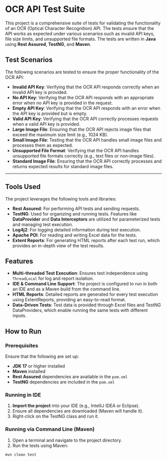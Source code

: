 # OCR API Test Suite

This project is a comprehensive suite of tests for validating the functionality of an OCR (Optical Character Recognition) API. The tests ensure that the API works as expected under various scenarios such as invalid API keys, file size limits, and unsupported file formats. The tests are written in **Java** using **Rest Assured**, **TestNG**, and **Maven**.

## Test Scenarios

The following scenarios are tested to ensure the proper functionality of the OCR API:

- **Invalid API Key**: Verifying that the OCR API responds correctly when an invalid API key is provided.
- **No API Key**: Verifying that the OCR API responds with an appropriate error when no API key is provided in the request.
- **Empty API Key**: Verifying that the OCR API responds with an error when the API key is provided but is empty.
- **Valid API Key**: Verifying that the OCR API correctly processes requests when a valid API key is provided.
- **Large Image File**: Ensuring that the OCR API rejects image files that exceed the maximum size limit (e.g., 1024 KB).
- **Small Image File**: Testing that the OCR API handles small image files and processes them as expected.
- **Unsupported File Format**: Verifying that the OCR API handles unsupported file formats correctly (e.g., text files or non-image files).
- **Standard Image File**: Ensuring that the OCR API correctly processes and returns expected results for standard image files.

---

## Tools Used

The project leverages the following tools and libraries:

- **Rest Assured**: For performing API tests and sending requests.
- **TestNG**: Used for organizing and running tests. Features like **DataProvider** and **Data Interceptors** are utilized for parameterized tests and managing test execution.
- **Log4j2**: For logging detailed information during test execution.
- **Apache POI**: For reading and writing Excel data for the tests.
- **Extent Reports**: For generating HTML reports after each test run, which provides an in-depth view of the test results.

## Features

- **Multi-threaded Test Execution**: Ensures test independence using `ThreadLocal` for log and report isolation.
- **IDE & Command Line Support**: The project is configured to run in both an IDE and as a Maven build from the command line.
- **HTML Reports**: Detailed reports are generated for every test execution using ExtentReports, providing an easy-to-read format.
- **Data-Driven Tests**: Test data is provided through Excel files and TestNG DataProviders, which enable running the same tests with different inputs.

## How to Run

### Prerequisites

Ensure that the following are set up:

- **JDK 17** or higher installed
- **Maven** installed
- **Rest Assured** dependencies are available in the `pom.xml`
- **TestNG** dependencies are included in the `pom.xml`

### Running in IDE

1. **Import the project** into your IDE (e.g., IntelliJ IDEA or Eclipse).
2. Ensure all dependencies are downloaded (Maven will handle it).
3. Right-click on the TestNG class and run it.

### Running via Command Line (Maven)

1. Open a terminal and navigate to the project directory.
2. Run the tests using Maven:

```bash
mvn clean test
